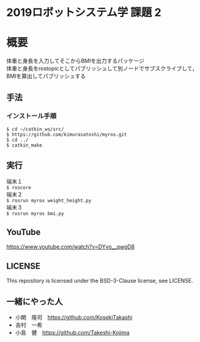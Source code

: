 # 2019ロボットシステム学 課題 2 
# 概要  
体重と身長を入力してそこからBMIを出力するパッケージ  
体重と身長をrostopicとしてパブリッシュして別ノードでサブスクライブして，BMIを算出してパブリッシュする
## 手法  
### インストール手順
```
$ cd ~/catkin_ws/src/
$ https://github.com/kimurasatoshi/myros.git
$ cd ../
$ catkin_make
```    
## 実行  
端末１  
`$ roscore`  
端末２  
`$ rosrun myros weight_height.py`  
端末３  
`$ rosrun myros bmi.py`
## YouTube
https://www.youtube.com/watch?v=DYvo__qwgD8



## LICENSE  
This repository is licensed under the BSD-3-Clause license, see LICENSE.
## 一緒にやった人
* 小関　隆司　https://github.com/KosekiTakashi  
* 吉村　一希　  
* 小島　健　https://github.com/Takeshi-Kojima 

